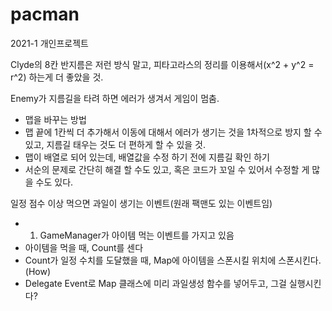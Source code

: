 # pacman
2021-1 개인프로젝트

Clyde의 8칸 반지름은 저런 방식 말고, 피타고라스의 정리를 이용해서(x^2 + y^2 = r^2) 하는게 더 좋았을 것.

Enemy가 지름길을 타려 하면 에러가 생겨서 게임이 멈춤.
 - 맵을 바꾸는 방법
  - 맵 끝에 1칸씩 더 추가해서 이동에 대해서 에러가 생기는 것을 1차적으로 방지 할 수 있고, 지름길 태우는 것도 더 편하게 할 수 있을 것.
 - 맵이 배열로 되어 있는데, 배열값을 수정 하기 전에 지름길 확인 하기
  - 서순의 문제로 간단히 해결 할 수도 있고, 혹은 코드가 꼬일 수 있어서 수정할 게 많을 수도 있다.


일정 점수 이상 먹으면 과일이 생기는 이벤트(원래 팩맨도 있는 이벤트임)
  - 1. GameManager가 아이템 먹는 이벤트를 가지고 있음
  - 아이템을 먹을 때, Count를 센다
  - Count가 일정 수치를 도달했을 때, Map에 아이템을 스폰시킬 위치에 스폰시킨다. (How)
  - Delegate Event로 Map 클래스에 미리 과일생성 함수를 넣어두고, 그걸 실행시킨다?
